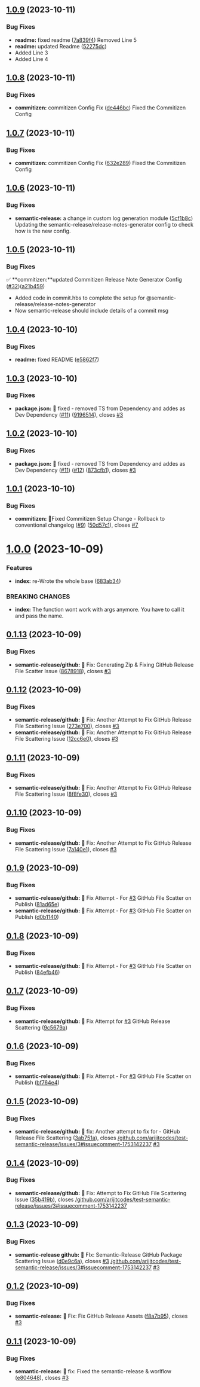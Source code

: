 ## [1.0.9](https://github.com/arijitcodes/test-semantic-release/compare/v1.0.8...v1.0.9) (2023-10-11)


### Bug Fixes

* **readme:** fixed readme ([7a839f4](https://github.com/arijitcodes/test-semantic-release/commit/7a839f495e6814c7364fb50e7c81cc883dfced40))
Removed Line 5
* **readme:** updated Readme ([52275dc](https://github.com/arijitcodes/test-semantic-release/commit/52275dc5e79e92c2bb16b7825678b542a10fefa1))
* Added Line 3
* Added Line 4

## [1.0.8](https://github.com/arijitcodes/test-semantic-release/compare/v1.0.7...v1.0.8) (2023-10-11)


### Bug Fixes

* **commitizen:** commitizen Config Fix ([de446bc](https://github.com/arijitcodes/test-semantic-release/commit/de446bca08c1960c66da19cb31d1383d646909b8))
Fixed the Commitizen Config

## [1.0.7](https://github.com/arijitcodes/test-semantic-release/compare/v1.0.6...v1.0.7) (2023-10-11)


### Bug Fixes

* **commitizen:** commitizen Config Fix ([632e289](https://github.com/arijitcodes/test-semantic-release/commit/632e289e2f68a61fa9e7411124bca9afed06205a))
Fixed the Commitizen Config

## [1.0.6](https://github.com/arijitcodes/test-semantic-release/compare/v1.0.5...v1.0.6) (2023-10-11)


### Bug Fixes

* **semantic-release:** a change in custom log generation module ([5cf1b8c](https://github.com/arijitcodes/test-semantic-release/commit/5cf1b8ca0ef82ac7a46617f6ae834659f6ea6b14))
Updating the semantic-release/release-notes-generator config to check how is the new config.

## [1.0.5](https://github.com/arijitcodes/test-semantic-release/compare/v1.0.4...v1.0.5) (2023-10-11)


### Bug Fixes

✅
  **commitizen:**updated Commitizen Release Note Generator Config ([#32](https://github.com/arijitcodes/test-semantic-release/issues/32))([a21b459](https://github.com/arijitcodes/test-semantic-release/commit/a21b4592f369edd3e328b086f1d2be7c67355a6c))  
  * Added code in commit.hbs to complete the setup for @semantic-release/release-notes-generator
* Now semantic-release should include details of a commit msg

## [1.0.4](https://github.com/arijitcodes/test-semantic-release/compare/v1.0.3...v1.0.4) (2023-10-10)


### Bug Fixes

* **readme:** fixed README ([e5862f7](https://github.com/arijitcodes/test-semantic-release/commit/e5862f75a7a1ece4ff80da6f2b6db99954356742))

## [1.0.3](https://github.com/arijitcodes/test-semantic-release/compare/v1.0.2...v1.0.3) (2023-10-10)


### Bug Fixes

* **package.json:** 🐛 fixed - removed TS from Dependency and addes as Dev Dependency ([#11](https://github.com/arijitcodes/test-semantic-release/issues/11)) ([9196514](https://github.com/arijitcodes/test-semantic-release/commit/91965146a65097299fd05cc52bbc6214a632ea1e)), closes [#3](https://github.com/arijitcodes/test-semantic-release/issues/3)

## [1.0.2](https://github.com/arijitcodes/test-semantic-release/compare/v1.0.1...v1.0.2) (2023-10-10)


### Bug Fixes

* **package.json:** 🐛 fixed - removed TS from Dependency and addes as Dev Dependency ([#11](https://github.com/arijitcodes/test-semantic-release/issues/11)) ([#12](https://github.com/arijitcodes/test-semantic-release/issues/12)) ([873cfb1](https://github.com/arijitcodes/test-semantic-release/commit/873cfb1fd821bf3799ed58b806a2add294ec0293)), closes [#3](https://github.com/arijitcodes/test-semantic-release/issues/3)

## [1.0.1](https://github.com/arijitcodes/test-semantic-release/compare/v1.0.0...v1.0.1) (2023-10-10)


### Bug Fixes

* **commitizen:** 🐛Fixed Commitizen Setup Change - Rollback to conventional changelog ([#9](https://github.com/arijitcodes/test-semantic-release/issues/9)) ([50d57c1](https://github.com/arijitcodes/test-semantic-release/commit/50d57c18badf920aa58df35f6e83c8c53fbc6ff3)), closes [#7](https://github.com/arijitcodes/test-semantic-release/issues/7)

# [1.0.0](https://github.com/arijitcodes/test-semantic-release/compare/v0.1.13...v1.0.0) (2023-10-09)


### Features

* **index:** re-Wrote the whole base ([683ab34](https://github.com/arijitcodes/test-semantic-release/commit/683ab34521c95cad03667ddc45d28035ab73af4d))


### BREAKING CHANGES

* **index:** The function wont work with args anymore. You have to call it and pass the name.

## [0.1.13](https://github.com/arijitcodes/test-semantic-release/compare/v0.1.12...v0.1.13) (2023-10-09)


### Bug Fixes

* **semantic-release/github:** :bug: Fix: Generating Zip & Fixing GitHub Release File Scatter Issue ([8678918](https://github.com/arijitcodes/test-semantic-release/commit/8678918a0f8640aa59a4f9760f88d1250ad1535f)), closes [#3](https://github.com/arijitcodes/test-semantic-release/issues/3)

## [0.1.12](https://github.com/arijitcodes/test-semantic-release/compare/v0.1.11...v0.1.12) (2023-10-09)


### Bug Fixes

* **semantic-release/github:** :bug: Fix: Another Attempt to Fix GitHub Release File Scattering Issue ([273e700](https://github.com/arijitcodes/test-semantic-release/commit/273e70082b15519bf0e88b26fa9cb21191644031)), closes [#3](https://github.com/arijitcodes/test-semantic-release/issues/3)
* **semantic-release/github:** :bug: Fix: Another Attempt to Fix GitHub Release File Scattering Issue ([12cc6e0](https://github.com/arijitcodes/test-semantic-release/commit/12cc6e0d3fe00e252075a2cfb8a9e546a9519bfe)), closes [#3](https://github.com/arijitcodes/test-semantic-release/issues/3)

## [0.1.11](https://github.com/arijitcodes/test-semantic-release/compare/v0.1.10...v0.1.11) (2023-10-09)


### Bug Fixes

* **semantic-release/github:** :bug: Fix: Another Attempt to Fix GitHub Release File Scattering Issue ([8f8fe30](https://github.com/arijitcodes/test-semantic-release/commit/8f8fe30690d28d2bafa30ecc6a58e1b5a054672c)), closes [#3](https://github.com/arijitcodes/test-semantic-release/issues/3)

## [0.1.10](https://github.com/arijitcodes/test-semantic-release/compare/v0.1.9...v0.1.10) (2023-10-09)


### Bug Fixes

* **semantic-release/github:** :bug: Fix: Another Attempt to Fix GitHub Release File Scattering Issue ([7a140e1](https://github.com/arijitcodes/test-semantic-release/commit/7a140e1d89ab673235091b75ae83cd9db2f8ddeb)), closes [#3](https://github.com/arijitcodes/test-semantic-release/issues/3)

## [0.1.9](https://github.com/arijitcodes/test-semantic-release/compare/v0.1.8...v0.1.9) (2023-10-09)


### Bug Fixes

* **semantic-release/github:** :bug: Fix Attempt - For [#3](https://github.com/arijitcodes/test-semantic-release/issues/3) GitHub File Scatter on Publish ([81ad65e](https://github.com/arijitcodes/test-semantic-release/commit/81ad65e005da9984141aa4760ebb12d20cf3e802))
* **semantic-release/github:** :bug: Fix Attempt - For [#3](https://github.com/arijitcodes/test-semantic-release/issues/3) GitHub File Scatter on Publish ([d0b1140](https://github.com/arijitcodes/test-semantic-release/commit/d0b11407c4f23f3c52151ba2b7cfc7d413d973c8))

## [0.1.8](https://github.com/arijitcodes/test-semantic-release/compare/v0.1.7...v0.1.8) (2023-10-09)


### Bug Fixes

* **semantic-release/github:** :bug: Fix Attempt - For [#3](https://github.com/arijitcodes/test-semantic-release/issues/3) GitHub File Scatter on Publish ([84efb46](https://github.com/arijitcodes/test-semantic-release/commit/84efb463832451e9bf67ebd9f67a252ea5d49a37))

## [0.1.7](https://github.com/arijitcodes/test-semantic-release/compare/v0.1.6...v0.1.7) (2023-10-09)


### Bug Fixes

* **semantic-release/github:** :bug: Fix Attempt for [#3](https://github.com/arijitcodes/test-semantic-release/issues/3) GitHub Release Scattering ([9c5679a](https://github.com/arijitcodes/test-semantic-release/commit/9c5679a5d1f7f9c5cad20ed77c0bf52ded656a94))

## [0.1.6](https://github.com/arijitcodes/test-semantic-release/compare/v0.1.5...v0.1.6) (2023-10-09)


### Bug Fixes

* **semantic-release/github:** :bug: Fix Attempt - For [#3](https://github.com/arijitcodes/test-semantic-release/issues/3) GitHub File Scatter on Publish ([bf764e4](https://github.com/arijitcodes/test-semantic-release/commit/bf764e4a063f816fdb5b19cf778ae4f0c71800c2))

## [0.1.5](https://github.com/arijitcodes/test-semantic-release/compare/v0.1.4...v0.1.5) (2023-10-09)


### Bug Fixes

* **semantic-release/github:** :bug: fix: Another attempt to fix for - GitHub Release File Scattering ([3ab751a](https://github.com/arijitcodes/test-semantic-release/commit/3ab751ab9e715692fc85466272c5766b525f3087)), closes [/github.com/arijitcodes/test-semantic-release/issues/3#issuecomment-1753142237](https://github.com//github.com/arijitcodes/test-semantic-release/issues/3/issues/issuecomment-1753142237) [#3](https://github.com/arijitcodes/test-semantic-release/issues/3)

## [0.1.4](https://github.com/arijitcodes/test-semantic-release/compare/v0.1.3...v0.1.4) (2023-10-09)


### Bug Fixes

* **semantic-release/github:** 🐛 Fix: Attempt to Fix GitHub File Scattering Issue ([35b419b](https://github.com/arijitcodes/test-semantic-release/commit/35b419b5adb05284f5482cf71c36e7211711a853)), closes [/github.com/arijitcodes/test-semantic-release/issues/3#issuecomment-1753142237](https://github.com//github.com/arijitcodes/test-semantic-release/issues/3/issues/issuecomment-1753142237)

## [0.1.3](https://github.com/arijitcodes/test-semantic-release/compare/v0.1.2...v0.1.3) (2023-10-09)


### Bug Fixes

* **semantic-release github:** :bug: FIx: Semantic-Release GitHub Package Scattering Issue ([d0e9c6a](https://github.com/arijitcodes/test-semantic-release/commit/d0e9c6a9e0b0b4f98902e519affe8339a784dae8)), closes [#3](https://github.com/arijitcodes/test-semantic-release/issues/3) [/github.com/arijitcodes/test-semantic-release/issues/3#issuecomment-1753142237](https://github.com//github.com/arijitcodes/test-semantic-release/issues/3/issues/issuecomment-1753142237) [#3](https://github.com/arijitcodes/test-semantic-release/issues/3)

## [0.1.2](https://github.com/arijitcodes/test-semantic-release/compare/v0.1.1...v0.1.2) (2023-10-09)


### Bug Fixes

* **semantic-release:** :bug: Fix: Fix GitHub Release Assets ([f8a7b95](https://github.com/arijitcodes/test-semantic-release/commit/f8a7b9543fe7afd841309e265cc3de3d68401981)), closes [#3](https://github.com/arijitcodes/test-semantic-release/issues/3)

## [0.1.1](https://github.com/arijitcodes/test-semantic-release/compare/v0.1.0...v0.1.1) (2023-10-09)


### Bug Fixes

* **semantic-release:** :bug: fix: Fixed the semantic-release & worlflow ([e804648](https://github.com/arijitcodes/test-semantic-release/commit/e8046480ef8444d3bf314116c41b1d4e17b45e5b)), closes [#3](https://github.com/arijitcodes/test-semantic-release/issues/3)
